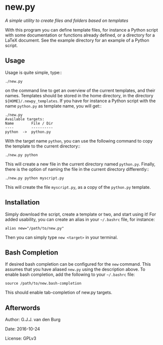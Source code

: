 new.py
======

*A simple utility to create files and folders based on templates*

With this program you can define template files, for instance a Python script 
with some documentation or functions already defined, or a directory for a 
LaTeX document. See the example directory for an example of a Python script.

Usage
-----

Usage is quite simple, type::

    ./new.py

on the command line to get an overview of the current templates, and their 
names. Templates should be stored in the home directory, in the directory 
`${HOME}/.newpy_templates`. If you have for instance a Python script with the 
name `python.py` as template name, you will get::

    ./new.py
    Available targets:
    Name	  	File / Dir
    ----	  	----------
    python	->	python.py

With the target name `python`, you can use the following command to copy the 
template to the current directory::

    ./new.py python

This will create a new file in the current directory named `python.py`. 
Finally, there is the option of naming the file in the current directory 
differently::

    ./new.py python myscript.py

This will create the file `myscript.py`, as a copy of the `python.py` 
template.


Installation
------------

Simply download the script, create a template or two, and start using it! For 
added usability, you can create an alias in your `~/.bashrc` file, for 
instance:

    alias new="/path/to/new.py"

Then you can simply type `new <target>` in your terminal.

Bash Completion
---------------

If desired bash completion can be configured for the ``new`` command. This 
assumes that you have aliased ``new.py`` using the description above. To 
enable bash completion, add the following to your ``~/.bashrc`` file:

    source /path/to/new.bash-completion

This should enable tab-completion of new.py targets.

Afterwords
----------

Author: G.J.J. van den Burg

Date: 2016-10-24

License: GPLv3
